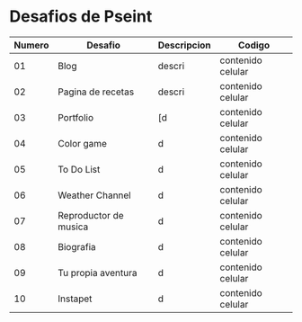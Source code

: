 # Desafios de Pseint

 Numero |Desafio |Descripcion| Codigo
 ---- |---- |--| ------  
   01 |Blog |descri| contenido celular 
   02 |Pagina de recetas|descri| contenido celular 
   03 |Portfolio|[d| contenido celular 
   04 |Color game|d| contenido celular 
   05 |To Do List|d| contenido celular 
   06 |Weather Channel|d| contenido celular 
   07 |Reproductor de musica|d| contenido celular
   08 |Biografia|d| contenido celular
   09 |Tu propia aventura|d| contenido celular
   10 |Instapet|d| contenido celular

